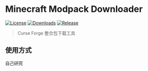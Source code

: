 # Minecraft Modpack Downloader

[![License](https://shields.io/github/license/AnzhiZhang/MinecraftModpackDownloader?label=License)](https://github.com/AnzhiZhang/MinecraftModpackDownloader/blob/master/LICENSE)
[![Downloads](https://shields.io/github/downloads/AnzhiZhang/MinecraftModpackDownloader/total?label=Downloads)](https://github.com/AnzhiZhang/MinecraftModpackDownloader/releases)
[![Release](https://shields.io/github/v/release/AnzhiZhang/MinecraftModpackDownloader?display_name=tag&include_prereleases&label=Release)](https://github.com/AnzhiZhang/MinecraftModpackDownloader/releases/latest)

> Curse Forge 整合包下载工具

## 使用方式

自己研究

